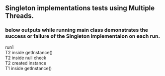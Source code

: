 ## Singleton implementations tests using Multiple Threads.

### below outputs while running main class demonstrates the success or failure of the Singleton implementaion on each run.

run1\
T2 inside getInstance()\
T2 inside null check\
T2 created instance\
T1 inside getInstance()

